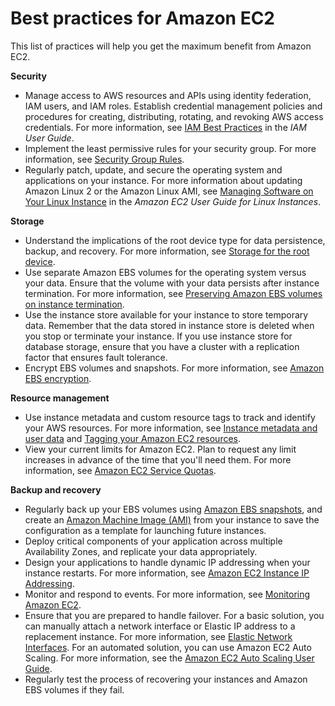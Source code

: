 # Best practices for Amazon EC2<a name="ec2-best-practices"></a>

This list of practices will help you get the maximum benefit from Amazon EC2\.

**Security**
+ Manage access to AWS resources and APIs using identity federation, IAM users, and IAM roles\. Establish credential management policies and procedures for creating, distributing, rotating, and revoking AWS access credentials\. For more information, see [IAM Best Practices](https://docs.aws.amazon.com/IAM/latest/UserGuide/IAMBestPractices.html) in the *IAM User Guide*\.
+ Implement the least permissive rules for your security group\. For more information, see [Security Group Rules](ec2-security-groups.md#security-group-rules)\.
+ Regularly patch, update, and secure the operating system and applications on your instance\. For more information about updating Amazon Linux 2 or the Amazon Linux AMI, see [Managing Software on Your Linux Instance](https://docs.aws.amazon.com/AWSEC2/latest/UserGuide/managing-software.html) in the *Amazon EC2 User Guide for Linux Instances*\.

**Storage**
+ Understand the implications of the root device type for data persistence, backup, and recovery\. For more information, see [Storage for the root device](ComponentsAMIs.md#storage-for-the-root-device)\.
+ Use separate Amazon EBS volumes for the operating system versus your data\. Ensure that the volume with your data persists after instance termination\. For more information, see [Preserving Amazon EBS volumes on instance termination](terminating-instances.md#preserving-volumes-on-termination)\.
+ Use the instance store available for your instance to store temporary data\. Remember that the data stored in instance store is deleted when you stop or terminate your instance\. If you use instance store for database storage, ensure that you have a cluster with a replication factor that ensures fault tolerance\.
+ Encrypt EBS volumes and snapshots\. For more information, see [Amazon EBS encryption](EBSEncryption.md)\.

**Resource management**
+ Use instance metadata and custom resource tags to track and identify your AWS resources\. For more information, see [Instance metadata and user data](ec2-instance-metadata.md) and [Tagging your Amazon EC2 resources](Using_Tags.md)\.
+ View your current limits for Amazon EC2\. Plan to request any limit increases in advance of the time that you'll need them\. For more information, see [Amazon EC2 Service Quotas](ec2-resource-limits.md)\.

**Backup and recovery**
+ Regularly back up your EBS volumes using [Amazon EBS snapshots](EBSSnapshots.md), and create an [Amazon Machine Image \(AMI\)](AMIs.md) from your instance to save the configuration as a template for launching future instances\.
+ Deploy critical components of your application across multiple Availability Zones, and replicate your data appropriately\.
+ Design your applications to handle dynamic IP addressing when your instance restarts\. For more information, see [Amazon EC2 Instance IP Addressing](using-instance-addressing.md)\.
+ Monitor and respond to events\. For more information, see [Monitoring Amazon EC2](monitoring_ec2.md)\.
+ Ensure that you are prepared to handle failover\. For a basic solution, you can manually attach a network interface or Elastic IP address to a replacement instance\. For more information, see [Elastic Network Interfaces](using-eni.md)\. For an automated solution, you can use Amazon EC2 Auto Scaling\. For more information, see the [Amazon EC2 Auto Scaling User Guide](https://docs.aws.amazon.com/autoscaling/latest/userguide/)\.
+ Regularly test the process of recovering your instances and Amazon EBS volumes if they fail\.